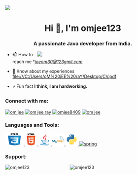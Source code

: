<img src="https://www.canva.com/design/DAGVTc1RGyA/vKggegKeClaGjN0CfN3-dQ/edit?utm_content=DAGVTc1RGyA&utm_campaign=designshare&utm_medium=link2&utm_source=sharebutton">
<h1 align="center">Hi 👋, I'm omjee123</h1>
<h3 align="center">A passionate Java developer from India.</h3>
<img align="right" width="400px"
 src="https://i.pinimg.com/originals/81/17/8b/81178b47a8598f0c81c4799f2cdd4057.gif">

- 📫 How to reach me **jeeom30@123gmil.com*

- 📄 Know about my experiences [file:///C:/Users/oM%20jEE%20raY/Desktop/CV.pdf](file:///C:/Users/oM%20jEE%20raY/Desktop/CV.pdf)

- ⚡ Fun fact **I think, I am hardworking.**

<h3 align="left">Connect with me:</h3>
<p align="left">
<a href="https://linkedin.com/in/om jee" target="blank"><img align="center" src="https://raw.githubusercontent.com/rahuldkjain/github-profile-readme-generator/master/src/images/icons/Social/linked-in-alt.svg" alt="om jee" height="50" width="40" padding="10px" /></a>
<a href="https://fb.com/om jee ray" target="blank"><img align="center" src="https://raw.githubusercontent.com/rahuldkjain/github-profile-readme-generator/master/src/images/icons/Social/facebook.svg" alt="om jee ray" height="50" width="40" margin="10px"/></a>
<a href="https://instagram.com/omjee8409" target="blank"><img align="center" src="https://raw.githubusercontent.com/rahuldkjain/github-profile-readme-generator/master/src/images/icons/Social/instagram.svg" alt="omjee8409" height="50" width="40"margin="10px" /></a>
<a href="https://www.hackerrank.com/om jee" target="blank"><img align="center" src="https://raw.githubusercontent.com/rahuldkjain/github-profile-readme-generator/master/src/images/icons/Social/hackerrank.svg" alt="om jee" height="50" width="40" margin="10px"/></a>
</p>

<h3 align="left" hight="1150px" width="1150px">Languages and Tools:</h3>
<p align="left"> <a href="https://www.w3schools.com/css/" target="_blank" rel="noreferrer"> <img src="https://raw.githubusercontent.com/devicons/devicon/master/icons/css3/css3-original-wordmark.svg" alt="css3" width="60" height="40"/> </a> <a href="https://www.w3.org/html/" target="_blank" rel="noreferrer"> <img src="https://raw.githubusercontent.com/devicons/devicon/master/icons/html5/html5-original-wordmark.svg" alt="html5" width="40" height="40"/> </a> <a href="https://www.java.com" target="_blank" rel="noreferrer"> <img src="https://raw.githubusercontent.com/devicons/devicon/master/icons/java/java-original.svg" alt="java" width="40" height="40"/> </a> <a href="https://www.mysql.com/" target="_blank" rel="noreferrer"> <img src="https://raw.githubusercontent.com/devicons/devicon/master/icons/mysql/mysql-original-wordmark.svg" alt="mysql" width="40" height="40"/> </a> <a href="https://www.python.org" target="_blank" rel="noreferrer"> <img src="https://raw.githubusercontent.com/devicons/devicon/master/icons/python/python-original.svg" alt="python" width="40" height="40"/> </a> <a href="https://spring.io/" target="_blank" rel="noreferrer"> <img src="https://www.vectorlogo.zone/logos/springio/springio-icon.svg" alt="spring" width="40" height="40"/> </a> </p>

<h3 align="left">Support:</h3>
<p><a href="https://www.buymeacoffee.com/omjee123"> <img align="left" src="https://cdn.buymeacoffee.com/buttons/v2/default-yellow.png" height="60" width="210" alt="omjee123" /></a><a href="https://ko-fi.com/omjee123"> <img align="left" src="https://cdn.ko-fi.com/cdn/kofi3.png?v=3" height="60" width="210" alt="omjee123" /></a></p><br><br>

